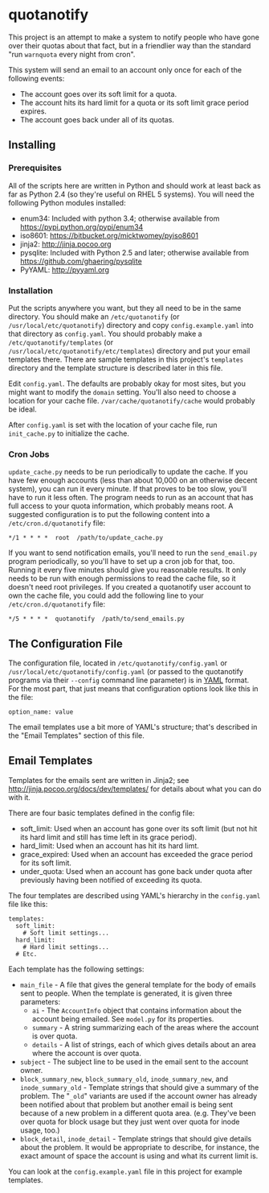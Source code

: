 # quotanotify

This project is an attempt to make a system to notify people who have
gone over their quotas about that fact, but in a friendlier way than
the standard "run `warnquota` every night from cron".

This system will send an email to an account only once for each of the
following events:

 * The account goes over its soft limit for a quota.
 * The account hits its hard limit for a quota or its soft limit grace
   period expires.
 * The account goes back under all of its quotas.


## Installing

### Prerequisites

All of the scripts here are written in Python and should work at least
back as far as Python 2.4 (so they're useful on RHEL 5 systems).  You
will need the following Python modules installed:

 * enum34: Included with python 3.4; otherwise available from
   https://pypi.python.org/pypi/enum34
 * iso8601: https://bitbucket.org/micktwomey/pyiso8601
 * jinja2: http://jinja.pocoo.org
 * pysqlite: Included with Python 2.5 and later; otherwise available
   from https://github.com/ghaering/pysqlite
 * PyYAML: http://pyyaml.org

### Installation

Put the scripts anywhere you want, but they all need to be in the same
directory.  You should make an `/etc/quotanotify` (or
`/usr/local/etc/quotanotify`) directory and copy `config.example.yaml`
into that directory as `config.yaml`.  You should probably make a
`/etc/quotanotify/templates` (or `/usr/local/etc/quotanotify/etc/templates`)
directory and put your email templates there.  There are sample
templates in this project's `templates` directory and the template
structure is described later in this file.

Edit `config.yaml`.  The defaults are probably okay for most sites,
but you might want to modify the `domain` setting.  You'll also need
to choose a location for your cache file.  `/var/cache/quotanotify/cache`
would probably be ideal.

After `config.yaml` is set with the location of your cache file, run
`init_cache.py` to initialize the cache.

### Cron Jobs

`update_cache.py` needs to be run periodically to update the cache.
If you have few enough accounts (less than about 10,000 on an
otherwise decent system), you can run it every minute.  If that proves
to be too slow, you'll have to run it less often.  The program needs
to run as an account that has full access to your quota information,
which probably means root.  A suggested configuration is to put the
following content into a `/etc/cron.d/quotanotify` file:

    */1 * * * *  root  /path/to/update_cache.py

If you want to send notification emails, you'll need to run the
`send_email.py` program periodically, so you'll have to set up a cron
job for that, too.  Running it every five minutes should give you
reasonable results.  It only needs to be run with enough permissions
to read the cache file, so it doesn't need root privileges.  If you
created a quotanotify user account to own the cache file, you could
add the following line to your `/etc/cron.d/quotanotify` file:

    */5 * * * *  quotanotify  /path/to/send_emails.py


## The Configuration File

The configuration file, located in `/etc/quotanotify/config.yaml` or
`/usr/local/etc/quotanotify/config.yaml` (or passed to the quotanotify
programs via their `--config` command line parameter) is in
[YAML](http://yaml.org) format.  For the most part, that just means
that configuration options look like this in the file:

    option_name: value

The email templates use a bit more of YAML's structure; that's
described in the "Email Templates" section of this file.


## Email Templates

Templates for the emails sent are written in Jinja2; see
http://jinja.pocoo.org/docs/dev/templates/ for details about what you
can do with it.

There are four basic templates defined in the config file:

 * soft_limit: Used when an account has gone over its soft limit (but
   not hit its hard limit and still has time left in its grace
   period).
 * hard_limit: Used when an account has hit its hard limt.
 * grace_expired: Used when an account has exceeded the grace period
   for its soft limit.
 * under_quota: Used when an account has gone back under quota after
   previously having been notified of exceeding its quota.

The four templates are described using YAML's hierarchy in the
`config.yaml` file like this:

    templates:
      soft_limit:
        # Soft limit settings...
      hard_limit:
        # Hard limit settings...
      # Etc.

Each template has the following settings:

 * `main_file` - A file that gives the general template for the body
   of emails sent to people.  When the template is generated, it is
   given three parameters:
   * `ai` - The `AccountInfo` object that contains information about
     the account being emailed.  See `model.py` for its properties.
   * `summary` - A string summarizing each of the areas where the
     account is over quota.
   * `details` - A list of strings, each of which gives details about
     an area where the account is over quota.
 * `subject` - The subject line to be used in the email sent to the
   account owner.
 * `block_summary_new`, `block_summary_old`, `inode_summary_new`, and
   `inode_summary_old` - Template strings that should give a summary
   of the problem.  The "`_old`" variants are used if the account
   owner has already been notified about that problem but another
   email is being sent because of a new problem in a different quota
   area.  (e.g. They've been over quota for block usage but they just
   went over quota for inode usage, too.)
 * `block_detail`, `inode_detail` - Template strings that should give
   details about the problem.  It would be appropriate to describe,
   for instance, the exact amount of space the account is using and
   what its current limit is.

You can look at the `config.example.yaml` file in this project for
example templates.
